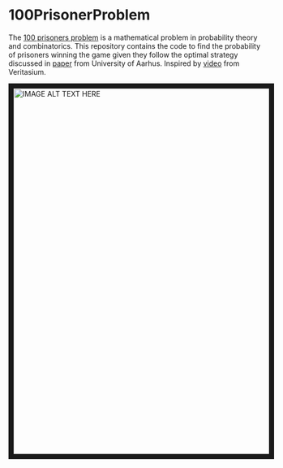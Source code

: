 # 100PrisonerProblem

The [100 prisoners problem](https://en.wikipedia.org/wiki/100_prisoners_problem) is a mathematical problem in probability theory and combinatorics. This repository contains the code to find the probability of prisoners winning the game given they follow the optimal strategy discussed in [paper](https://www.brics.dk/RS/03/44/BRICS-RS-03-44.pdf) from University of Aarhus. Inspired by [video](https://www.youtube.com/watch?v=iSNsgj1OCLA) from Veritasium.

<img src="http://img.youtube.com/vi/iSNsgj1OCLA/0.jpg" alt="IMAGE ALT TEXT HERE" width="960" height="720" border="10" />
